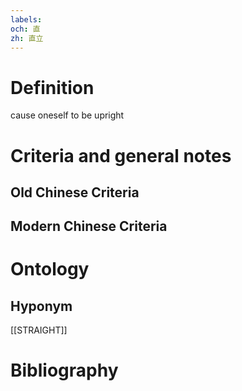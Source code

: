 ```yaml
---
labels: 
och: 直
zh: 直立
---
```


# Definition
cause oneself to be upright
# Criteria and general notes
## Old Chinese Criteria

## Modern Chinese Criteria

# Ontology

## Hyponym
[[STRAIGHT]]
# Bibliography
